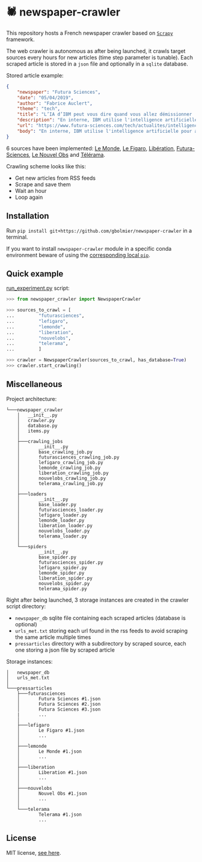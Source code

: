 # :spider: newspaper-crawler

This repository hosts a French newspaper crawler based on [`Scrapy`](http://scrapy.org/) framework.

The web crawler is autonomous as after being launched, it crawls target sources every hours for new articles (time step parameter is tunable).
Each scraped article is stored in a `json` file and optionally in a `sqlite` database.

Stored article example:

```json
{
    "newspaper": "Futura Sciences",
    "date": "05/04/2019",
    "author": "Fabrice Auclert",
    "theme": "tech",
    "title": "L’IA d’IBM peut vous dire quand vous allez démissionner !",
    "description": "En interne, IBM utilise l'intelligence artificielle pour anticiper les départs de ses employés. Selon sa P.-D.G., le taux de réussite est de 95 % !",
    "url": "https://www.futura-sciences.com/tech/actualites/intelligence-artificielle-ia-ibm-peut-vous-dire-vous-allez-demissionner-75624/",
    "body": "En interne, IBM utilise l'intelligence artificielle pour anticiper les départs de ses employés. Selon sa P.-D.G., le taux de réussite est de 95 % ! L' intelligence artificielle  va permettre de créer des milliers d'emplois à travers le monde, mais elle pourrait aussi se transformer en DRH du futur. C'est ce qu'a expliqué Ginni Rometty, la P.-D.G. d' IBM . En marge d'une conférence sur le travail et les ressources humaines à New York, elle a expliqué que  IBM  avait développé une  application  pour anticiper les départs de ses collaborateurs, et ainsi mieux les retenir. Avec 350.000 employés à travers le monde, et une forte concurrence sur le marché des technologies, IBM ne veut pas voir partir ses meilleurs éléments, et l'IA sert à fidéliser ses employés. «  Le meilleur moment pour récupérer un employé, c'est avant son départ  », a-t-elle expliqué et c'est pour cette raison que sa firme a déposé un brevet  sur un « programme de calcul du départ prédictif ». C'est évidemment lié à  Watson , et Ginny Rometty avance un taux de réussite de 95 %. Forcément, elle ne veut pas dévoiler le secret de son application mais de multiples et divers paramètres entrent en jeu tels que l'âge de l'employé(e), l'expérience, ou encore le salaire, l'ancienneté dans l'entreprise et la  durée  des trajets au quotidien pour se rendre au bureau.    Le département des ressources humaines réduit de 30 % Cet outil vient en complément des avis de la direction des Ressources humaines, mais IBM reconnaît avoir considérablement limité ses effectifs dans ce secteur car il est basé sur un modèle aujourd'hui dépassé. «  Les humains ont besoin de l'IA pour améliorer leur travail  » affirme la dirigeante d'IBM, qui révèle que son département des ressources humaines a été réduit de 30 %. Ceux qui restent sont alors mieux payés, et ils profitent de l' IA  pour mieux identifier les compétences des collaborateurs et mieux les guider sur un plan de carrière. L'assistant virtuel AI MYCA ( My Career Advisor ) d'IBM utilise ainsi Watson pour aider les employés à identifier les domaines dans lesquels ils ont besoin d'améliorer leurs compétences. En complément, la technologie  Blue Match  leur offre des possibilités d'emploi en fonction des données compilées et extraites par l'IA. La P.-D.G. affirme que plus d'un quart des employés d'IBM qui ont reçu un nouvel emploi ou une promotion en 2018 ont été assistés par Blue Match. La P.-D.G. d'IBM estime que l'IA permet de mieux identifier les compétences des employés, mais aussi leurs limites. © CNBC, Youtube À l'inverse, l' intelligence artificielle  permet aussi de mieux cibler les compétences inutiles. «  Si vous possédez une compétence qui n'est pas nécessaire pour l'avenir, qui est abondante sur le marché et qui ne correspond pas à la stratégie visée par mon entreprise, vous ne pouvez pas rester à l'intérieur  », n'hésite pas à expliquer Ginny Rometty, ajoutant que l'IA possède un immense avantage par rapport à l'humain, l'objectivité : «  Les responsables sont subjectifs dans les évaluations. Nous pouvons trancher et être plus précis à partir des données . » En vigueur chez IBM, ces solutions sont mises à la disposition de n'importe quelle entreprise. Ce qu'il faut retenir Pour épauler la direction des Ressources humaines, IBM fait appel à l'intelligence artificielle. Pour anticiper les volontés de départ ou orienter des employés, l'IA s'appuie sur des données objectives. Utilisé en interne, ce programme affiche un taux de réussite de 95 %."
}
```

6 sources have been implemented: [Le Monde](http://www.lemonde.fr), [Le Figaro](http://www.lefigaro.fr), [Libération](http://www.liberation.fr), [Futura-Sciences](http://www.futura-sciences.com), [Le Nouvel Obs](http://www.nouvelobs.com) and [Télérama](http://www.telerama.fr).

Crawling scheme looks like this:
- Get new articles from RSS feeds
- Scrape and save them
- Wait an hour
- Loop again

## Installation

Run `pip install git+https://github.com/gbolmier/newspaper-crawler` in a terminal.

If you want to install `newspaper-crawler` module in a specific conda environment beware of using the [corresponding local `pip`](https://github.com/ContinuumIO/anaconda-issues/issues/1429).

## Quick example

[run_experiment.py](run_experiment.py) script:

```python
>>> from newspaper_crawler import NewspaperCrawler

>>> sources_to_crawl = [
...         "futurasciences",
...         "lefigaro",
...         "lemonde",
...         "liberation",
...         "nouvelobs",
...         "telerama",
...         ]

>>> crawler = NewspaperCrawler(sources_to_crawl, has_database=True)
>>> crawler.start_crawling()
```

## Miscellaneous

Project architecture:

```
└───newspaper_crawler
    │   __init__.py
    │   crawler.py
    │   database.py
    │   items.py
    │
    ├───crawling_jobs
    │       __init__.py
    │       base_crawling_job.py
    │       futurasciences_crawling_job.py
    │       lefigaro_crawling_job.py
    │       lemonde_crawling_job.py
    │       liberation_crawling_job.py
    │       nouvelobs_crawling_job.py
    │       telerama_crawling_job.py
    │
    ├───loaders
    │       __init__.py
    │       base_loader.py
    │       futurasciences_loader.py
    │       lefigaro_loader.py
    │       lemonde_loader.py
    │       liberation_loader.py
    │       nouvelobs_loader.py
    │       telerama_loader.py
    │
    └───spiders
            __init__.py
            base_spider.py
            futurasciences_spider.py
            lefigaro_spider.py
            lemonde_spider.py
            liberation_spider.py
            nouvelobs_spider.py
            telerama_spider.py
```

Right after being launched, 3 storage instances are created in the crawler script directory:
- `newspaper_db` sqlite file containing each scraped articles (database is optional)
- `urls_met.txt` storing each url found in the rss feeds to avoid scraping the same article multiple times
- `pressarticles` directory with a subdirectory by scraped source, each one storing a json file by scraped article

Storage instances:

```
│   newspaper_db
│   urls_met.txt
│
└───pressarticles
    ├───futurasciences
    │       Futura Sciences #1.json
    │       Futura Sciences #2.json
    │       Futura Sciences #3.json
    |       ...
    │
    ├───lefigaro
    │       Le Figaro #1.json
    │       ...
    │
    ├───lemonde
    │       Le Monde #1.json
    │       ...
    │
    ├───liberation
    │       Liberation #1.json
    │       ...
    │
    ├───nouvelobs
    │       Nouvel Obs #1.json
    │       ...
    │
    └───telerama
            Telerama #1.json
            ...
```

## License

MIT license, [see here](LICENSE).
